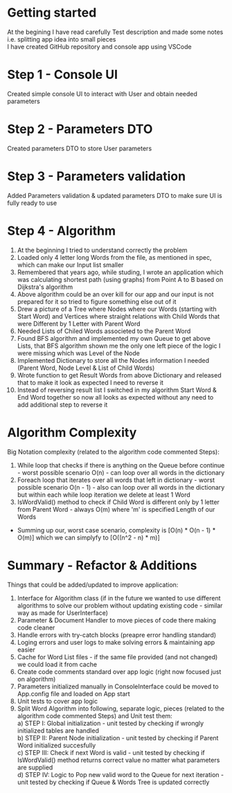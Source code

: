 # Getting started

At the begining I have read carefully Test description and made some notes i.e. splitting app idea into small pieces\
I have created GitHub repository and console app using VSCode

# Step 1 - Console UI

Created simple console UI to interact with User and obtain needed parameters

# Step 2 - Parameters DTO

Created parameters DTO to store User parameters

# Step 3 - Parameters validation

Added Parameters validation & updated parameters DTO to make sure UI is fully ready to use

# Step 4 - Algorithm

1. At the beginning I tried to understand correctly the problem
2. Loaded only 4 letter long Words from the file, as mentioned in spec, which can make our Input list smaller
3. Remembered that years ago, while studing, I wrote an application which was calculating shortest path (using graphs) from Point A to B based on Dijkstra's algorithm
4. Above algorithm could be an over kill for our app and our input is not prepared for it so tried to figure something else out of it
5. Drew a picture of a Tree where Nodes where our Words (starting with Start Word) and Vertices where straight relations with Child Words that were Different by 1 Letter with Parent Word
6. Needed Lists of Chiled Words associeted to the Parent Word
7. Found BFS algorithm and implemented my own Queue to get above Lists, that BFS algorithm shown me the only one left piece of the logic I were missing which was Level of the Node
8. Implemented Dictionary to store all the Nodes information I needed (Parent Word, Node Level & List of Child Words)
9. Wrote function to get Result Words from above Dictionary and released that to make it look as expected I need to reverse it
10. Instead of reversing result list I switched in my algorithm Start Word & End Word together so now all looks as expected without any need to add additional step to reverse it

# Algorithm Complexity

Big Notation complexity (related to the algorithm code commented Steps):
1) While loop that checks if there is anything on the Queue before continue - worst possible scenario O(n) - can loop over all words in the dictionary
2) Foreach loop that iterates over all words that left in dictionary - worst possible scenario O(n - 1) - also can loop over all words in the dictionary but within each while loop iteration we delete at least 1 Word
3) IsWordValid() method to check if Child Word is different only by 1 letter from Parent Word - always O(m) where 'm' is specified Length of our Words
- Summing up our, worst case scenario, complexity is [O(n) * O(n - 1) * O(m)] which we can simplyfy to [O((n^2 - n) * m)]

# Summary - Refactor & Additions

Things that could be added/updated to improve application:
1. Interface for Algorithm class (if in the future we wanted to use different algorithms to solve our problem without updating existing code - similar way as made for UserInterface)
2. Parameter & Document Handler to move pieces of code there making code cleaner
3. Handle errors with try-catch blocks (preapre error handling standard)
4. Loging errors and user logs to make solving errors & maintaining app easier
5. Cache for Word List files - if the same file provided (and not changed) we could load it from cache
6. Create code comments standard over app logic (right now focused just on algorithm)
7. Parameters initialized manually in ConsoleInterface could be moved to App.config file and loaded on App start
8. Unit tests to cover app logic
9. Split Word Algorithm into following, separate logic, pieces (related to the algorithm code commented Steps) and Unit test them:\
a) STEP I: Global initialization - unit tested by checking if wrongly initialized tables are handled\
b) STEP II: Parent Node initialization - unit tested by checking if Parent Word initialized succesfully\
c) STEP III: Check if next Word is valid - unit tested by checking if IsWordValid() method returns correct value no matter what parameters are supplied\
d) STEP IV: Logic to Pop new valid word to the Queue for next iteration - unit tested by checking if Queue & Words Tree is updated correctly
